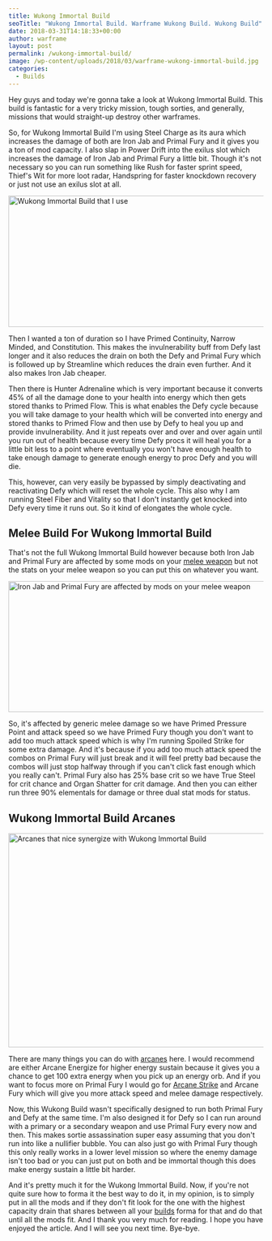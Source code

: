 ```yaml
---
title: Wukong Immortal Build
seoTitle: "Wukong Immortal Build. Warframe Wukong Build. Wukong Build"
date: 2018-03-31T14:18:33+00:00
author: warframe
layout: post
permalink: /wukong-immortal-build/
image: /wp-content/uploads/2018/03/warframe-wukong-immortal-build.jpg
categories:
  - Builds
---
```

Hey guys and today we're gonna take a look at Wukong Immortal Build. This build is fantastic for a very tricky mission, tough sorties, and generally, missions that would straight-up destroy other warframes.<!--more-->

So, for Wukong Immortal Build I'm using Steel Charge as its aura which increases the damage of both are Iron Jab and Primal Fury and it gives you a ton of mod capacity. I also slap in Power Drift into the exilus slot which increases the damage of Iron Jab and Primal Fury a little bit. Though it's not necessary so you can run something like Rush for faster sprint speed, Thief's Wit for more loot radar, Handspring for faster knockdown recovery or just not use an exilus slot at all.

<img src="https://warframeblog.com/wp-content/uploads/2018/03/wukong-immortal-build-1024x353.png" title="Warframe Wukong Immortal Build" alt="Wukong Immortal Build that I use" width="750" height="259" class="alignnone size-large wp-image-1200" srcset="https://warframeblog.com/wp-content/uploads/2018/03/wukong-immortal-build-1024x353.png 1024w, https://warframeblog.com/wp-content/uploads/2018/03/wukong-immortal-build-300x103.png 300w, https://warframeblog.com/wp-content/uploads/2018/03/wukong-immortal-build-768x264.png 768w" sizes="(max-width: 750px) 100vw, 750px" />

Then I wanted a ton of duration so I have Primed Continuity, Narrow Minded, and Constitution. This makes the invulnerability buff from Defy last longer and it also reduces the drain on both the Defy and Primal Fury which is followed up by Streamline which reduces the drain even further. And it also makes Iron Jab cheaper.

Then there is Hunter Adrenaline which is very important because it converts 45% of all the damage done to your health into energy which then gets stored thanks to Primed Flow. This is what enables the Defy cycle because you will take damage to your health which will be converted into energy and stored thanks to Primed Flow and then use by Defy to heal you up and provide invulnerability. And it just repeats over and over and over again until you run out of health because every time Defy procs it will heal you for a little bit less to a point where eventually you won't have enough health to take enough damage to generate enough energy to proc Defy and you will die.

This, however, can very easily be bypassed by simply deactivating and reactivating Defy which will reset the whole cycle. This also why I am running Steel Fiber and Vitality so that I don't instantly get knocked into Defy every time it runs out. So it kind of elongates the whole cycle.

## Melee Build For Wukong Immortal Build

That's not the full Wukong Immortal Build however because both Iron Jab and Primal Fury are affected by some mods on your [melee weapon](https://warframeblog.com/melee-weapons/) but not the stats on your melee weapon so you can put this on whatever you want.

<img src="https://warframeblog.com/wp-content/uploads/2018/03/gazal-machete-build-1024x352.png" title="Melee Build for Wukong Immortal Build" alt="Iron Jab and Primal Fury are affected by mods on your melee weapon" width="750" height="258" class="alignnone size-large wp-image-1201" srcset="https://warframeblog.com/wp-content/uploads/2018/03/gazal-machete-build-1024x352.png 1024w, https://warframeblog.com/wp-content/uploads/2018/03/gazal-machete-build-300x103.png 300w, https://warframeblog.com/wp-content/uploads/2018/03/gazal-machete-build-768x264.png 768w, https://warframeblog.com/wp-content/uploads/2018/03/gazal-machete-build.png 1577w" sizes="(max-width: 750px) 100vw, 750px" />

So, it's affected by generic melee damage so we have Primed Pressure Point and attack speed so we have Primed Fury though you don't want to add too much attack speed which is why I'm running Spoiled Strike for some extra damage. And it's because if you add too much attack speed the combos on Primal Fury will just break and it will feel pretty bad because the combos will just stop halfway through if you can't click fast enough which you really can't. Primal Fury also has 25% base crit so we have True Steel for crit chance and Organ Shatter for crit damage. And then you can either run three 90% elementals for damage or three dual stat mods for status.

## Wukong Immortal Build Arcanes

<img src="https://warframeblog.com/wp-content/uploads/2018/03/wukong-immortal-build-arcanes-1024x576.png" title="Wukong Immortal Build Arcanes" alt="Arcanes that nice synergize with Wukong Immortal Build" width="750" height="422" class="alignnone size-large wp-image-1202" srcset="https://warframeblog.com/wp-content/uploads/2018/03/wukong-immortal-build-arcanes-1024x576.png 1024w, https://warframeblog.com/wp-content/uploads/2018/03/wukong-immortal-build-arcanes-300x169.png 300w, https://warframeblog.com/wp-content/uploads/2018/03/wukong-immortal-build-arcanes-768x432.png 768w" sizes="(max-width: 750px) 100vw, 750px" />

There are many things you can do with [arcanes](https://warframeblog.com/eidolons-drop-arcane-enhancements/) here. I would recommend are either Arcane Energize for higher energy sustain because it gives you a chance to get 100 extra energy when you pick up an energy orb. And if you want to focus more on Primal Fury I would go for [Arcane Strike](https://warframeblog.com/top-arcanes-to-boost-your-damage/) and Arcane Fury which will give you more attack speed and melee damage respectively.

Now, this Wukong Build wasn't specifically designed to run both Primal Fury and Defy at the same time. I'm also designed it for Defy so I can run around with a primary or a secondary weapon and use Primal Fury every now and then. This makes sortie assassination super easy assuming that you don't run into like a nullifier bubble. You can also just go with Primal Fury though this only really works in a lower level mission so where the enemy damage isn't too bad or you can just put on both and be immortal though this does make energy sustain a little bit harder.

And it's pretty much it for the Wukong Immortal Build. Now, if you're not quite sure how to forma it the best way to do it, in my opinion, is to simply put in all the mods and if they don't fit look for the one with the highest capacity drain that shares between all your [builds](https://warframeblog.com/warframe-builds/) forma for that and do that until all the mods fit. And I thank you very much for reading. I hope you have enjoyed the article. And I will see you next time. Bye-bye.